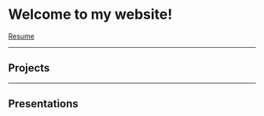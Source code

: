 # Welcome to my website!

[Resume](./files/Ananya_Swaminathan_Resume.pdf)

---

## Projects

---

## Presentations
